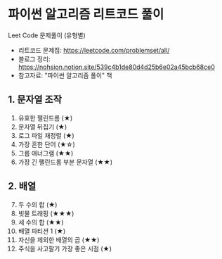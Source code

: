 # 파이썬 알고리즘 리트코드 풀이

Leet Code 문제풀이 (유형별)
- 리트코드 문제집: https://leetcode.com/problemset/all/
- 블로그 정리: https://nohsion.notion.site/539c4b1de80d4d25b6e02a45bcb68ce0
- 참고자료: "파이썬 알고리즘 풀이" 책

## 1. 문자열 조작
1. 유효한 팰린드롬 (★)
2. 문자열 뒤집기 (★)
3. 로그 파일 재정렬 (★)
4. 가장 흔한 단어 (★☆)
5. 그룹 애너그램 (★★)
6. 가장 긴 팰린드롬 부분 문자열 (★★)
## 2. 배열
7. 두 수의 합 (★)
8. 빗물 트래핑 (★★★)
9. 세 수의 합 (★★)
10. 배열 파티션 1 (★)
11. 자신을 제외한 배열의 곱 (★★)
11. 주식을 사고팔기 가장 좋은 시점 (★)